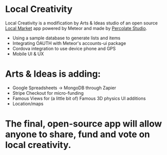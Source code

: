 Local Creativity
============

Local Creativity is a modification by Arts &amp; Ideas studio of an open source [Local Market](https://github.com/meteor/meteor/tree/master/examples/localmarket) app powered by Meteor and made by [Percolate Studio](http://percolatestudio.com).

  - Using a sample database to generate lists and items
  - Integrating OAUTH with Meteor's accounts-ui package
  - Cordova integration to use device phone and GPS
  - Mobile UI & UX

Arts &amp; Ideas is adding:
============

  - Google Spreadsheets -> MongoDB through Zapier
  - Stripe Checkout for micro-funding
  - Famous Views for (a little bit of) Famous 3D physics UI additions
  - Location/maps

The final, open-source app will allow anyone to share, fund and vote on local creativity.
===========


  
